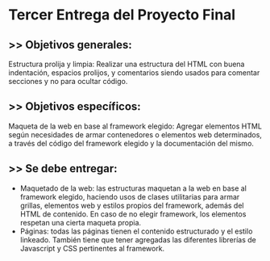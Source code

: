 # Tercer Entrega del Proyecto Final

## >> Objetivos generales:
Estructura prolija y limpia: Realizar una estructura del HTML con buena indentación, espacios prolijos, y comentarios siendo usados para comentar secciones y no para ocultar código.

## >> Objetivos específicos: 
Maqueta de la web en base al framework elegido: Agregar elementos HTML según necesidades de armar contenedores o elementos web determinados, a través del código del framework elegido y la documentación del mismo.

## >> Se debe entregar: 
- Maquetado de la web: las estructuras maquetan a la web en base al framework elegido, haciendo usos de clases utilitarias para armar grillas, elementos web y estilos propios del framework, además del HTML de contenido. En caso de no elegir framework, los elementos respetan una cierta maqueta propia.
- Páginas: todas las páginas tienen el contenido estructurado y el estilo linkeado. También tiene que tener agregadas las diferentes librerías de Javascript y CSS pertinentes al framework.